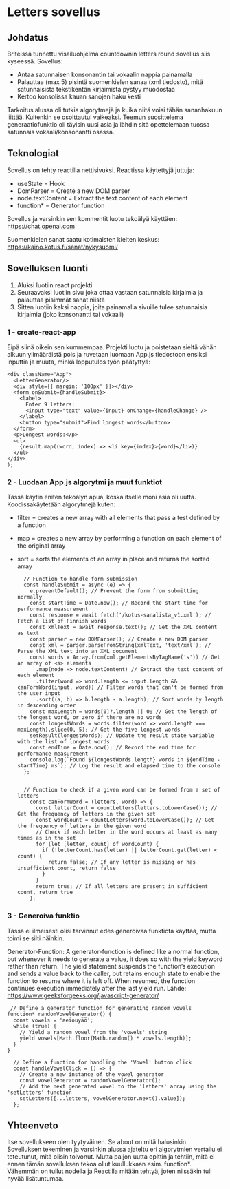 # Letters sovellus

## Johdatus

Briteissä tunnettu visailuohjelma countdownin letters round sovellus siis kyseessä. Sovellus:
- Antaa satunnaisen konsonantin tai vokaalin nappia painamalla
- Palauttaa (max 5) pisintä suomenkielen sanaa (xml tiedosto), mitä satunnaisista tekstikentän kirjaimista pystyy muodostaa
- Kertoo konsolissa kauan sanojen haku kesti

Tarkoitus alussa oli tutkia algorytmejä ja kuika niitä voisi tähän sananhakuun liittää. Kuitenkin se osoittautui vaikeaksi. Teemun suosittelema generaatiofunktio oli täyisin uusi asia ja lähdin sitä opettelemaan tuossa satunnais vokaali/konsonantti osassa.

## Teknologiat

Sovellus on tehty reactilla nettisivuksi. Reactissa käytettyjä juttuja: 

- useState = Hook
- DomParser = Create a new DOM parser
- node.textContent = Extract the text content of each element
- function* = Generator function

Sovellus ja varsinkin sen kommentit luotu tekoälyä käyttäen: https://chat.openai.com

Suomenkielen sanat saatu kotimaisten kielten keskus: https://kaino.kotus.fi/sanat/nykysuomi/

## Sovelluksen luonti

1. Aluksi luotiin react projekti
2. Seuraavaksi luotiin sivu joka ottaa vastaan satunnaisia kirjaimia ja palauttaa pisimmät sanat niistä
3. Sitten luotiin kaksi nappia, joita painamalla sivuille tulee satunnaisia kirjaimia (joko konsonantti tai vokaali)


### 1 - create-react-app 

Eipä siinä oikein sen kummempaa. Projekti luotu ja poistetaan sieltä vähän alkuun ylimääräistä pois ja ruvetaan luomaan App.js tiedostoon ensiksi inputtia ja muuta, minkä lopputulos työn päätyttyä: 

    <div className="App">
      <LetterGenerator/>
      <div style={{ margin: '100px' }}></div>
      <form onSubmit={handleSubmit}>
        <label>
          Enter 9 letters:
          <input type="text" value={input} onChange={handleChange} />
        </label>
        <button type="submit">Find longest words</button>
      </form>
      <p>Longest words:</p>
      <ul>
        {result.map((word, index) => <li key={index}>{word}</li>)}
      </ul>
    </div>
    );
    
### 2 - Luodaan App.js algorytmi ja muut funktiot

  Tässä käytin eniten tekoälyn apua, koska itselle moni asia oli uutta. Koodissakäytetään algorytmejä kuten: 

- filter = creates a new array with all elements that pass a test defined by a function
- map = creates a new array by performing a function on each element of the original array
- sort = sorts the elements of an array in place and returns the sorted array

        // Function to handle form submission
        const handleSubmit = async (e) => {
          e.preventDefault(); // Prevent the form from submitting normally
          const startTime = Date.now(); // Record the start time for performance measurement
          const response = await fetch('/kotus-sanalista_v1.xml'); // Fetch a list of Finnish words
          const xmlText = await response.text(); // Get the XML content as text
          const parser = new DOMParser(); // Create a new DOM parser
          const xml = parser.parseFromString(xmlText, 'text/xml'); // Parse the XML text into an XML document
          const words = Array.from(xml.getElementsByTagName('s')) // Get an array of <s> elements
            .map(node => node.textContent) // Extract the text content of each element
            .filter(word => word.length <= input.length && canFormWord(input, word)) // Filter words that can't be formed from the user input
            .sort((a, b) => b.length - a.length); // Sort words by length in descending order
          const maxLength = words[0]?.length || 0; // Get the length of the longest word, or zero if there are no words
          const longestWords = words.filter(word => word.length === maxLength).slice(0, 5); // Get the five longest words
          setResult(longestWords); // Update the result state variable with the list of longest words
          const endTime = Date.now(); // Record the end time for performance measurement
          console.log(`Found ${longestWords.length} words in ${endTime - startTime} ms`); // Log the result and elapsed time to the console
        };


        // Function to check if a given word can be formed from a set of letters
          const canFormWord = (letters, word) => {
            const letterCount = countLetters(letters.toLowerCase()); // Get the frequency of letters in the given set
            const wordCount = countLetters(word.toLowerCase()); // Get the frequency of letters in the given word
            // Check if each letter in the word occurs at least as many times as in the set
            for (let [letter, count] of wordCount) {
              if (!letterCount.has(letter) || letterCount.get(letter) < count) {
                return false; // If any letter is missing or has insufficient count, return false
              }
            }
            return true; // If all letters are present in sufficient count, return true
          };
    
### 3 - Generoiva funktio

Tässä ei ilmeisesti olisi tarvinnut edes generoivaa funktiota käyttää, mutta toimi se silti näinkin.

Generator-Function: A generator-function is defined like a normal function, but whenever it needs to generate a value, it does so with the yield keyword rather than return. The yield statement suspends the function’s execution and sends a value back to the caller, but retains enough state to enable the function to resume where it is left off. When resumed, the function continues execution immediately after the last yield run. Lähde: https://www.geeksforgeeks.org/javascript-generator/



     // Define a generator function for generating random vowels
    function* randomVowelGenerator() {
      const vowels = 'aeiouyäö';
      while (true) {
        // Yield a random vowel from the 'vowels' string
        yield vowels[Math.floor(Math.random() * vowels.length)];
      }
    }
    
      // Define a function for handling the 'Vowel' button click
      const handleVowelClick = () => {
        // Create a new instance of the vowel generator
        const vowelGenerator = randomVowelGenerator();
        // Add the next generated vowel to the 'letters' array using the 'setLetters' function
        setLetters([...letters, vowelGenerator.next().value]);
      };
 


## Yhteenveto

Itse sovellukseen olen tyytyväinen. Se about on mitä halusinkin. Sovelluksen tekeminen ja varsinkin alussa ajateltu eri algorytmien vertailu ei toteutunut, mitä olisin toivonut. Mutta paljon uutta opittin ja tehtiin, mitä ei ennen tämän sovelluksen tekoa ollut kuullukkaan esim. function*. Vähemmän on tullut nodella ja Reactilla mitään tehtyä, joten niissäkin tuli hyvää lisätuntumaa. 

  
  
  
